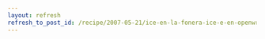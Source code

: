 ```yaml
---
layout: refresh
refresh_to_post_id: /recipe/2007-05-21/ice-en-la-fonera-ice-e-en-openwrt.html
---
```

